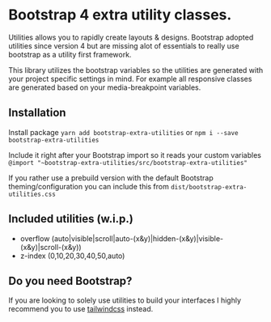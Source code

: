 # Bootstrap 4 extra utility classes.
Utilities allows you to rapidly create layouts & designs. Bootstrap adopted utilities since version 4 but are missing alot of essentials to really use bootstrap as a utility first framework.

This library utilizes the bootstrap variables so the utilities are generated with your project specific settings in mind. For example all responsive classes are generated based on your media-breakpoint variables.

## Installation
Install package `yarn add bootstrap-extra-utilities` or `npm i --save bootstrap-extra-utilities`

Include it right after your Bootstrap import so it reads your custom variables `@import "~bootstrap-extra-utilities/src/bootstrap-extra-utilities"`

If you rather use a prebuild version with the default Bootstrap theming/configuration you can include this from `dist/bootstrap-extra-utilities.css`

## Included utilities (w.i.p.)
* overflow (auto|visible|scroll|auto-(x&y)|hidden-(x&y)|visible-(x&y)|scroll-(x&y))
* z-index (0,10,20,30,40,50,auto)

## Do you need Bootstrap?
If you are looking to solely use utilities to build your interfaces I highly recommend you to use [tailwindcss](https://tailwindcss.com/docs/) instead.